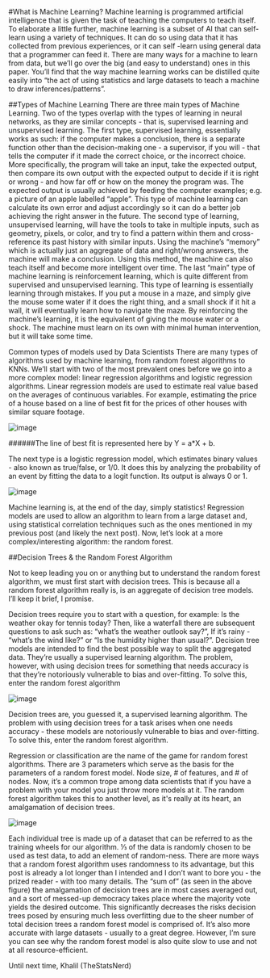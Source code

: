 #What is Machine Learning?
Machine learning is programmed artificial intelligence that is given the task of teaching the computers to teach itself. To elaborate a little further, machine learning is a subset of AI that can self-learn using a variety of techniques. It can do so using data that it has collected from previous experiences, or it can self -learn using general data that a programmer can feed it. There are many ways for a machine to learn from data, but we’ll go over the big (and easy to understand) ones in this paper. You’ll find that the way machine learning works can be distilled quite easily into “the act of using statistics and large datasets to teach a machine to draw inferences/patterns”. 


##Types of Machine Learning
There are three main types of Machine Learning. Two of the types overlap with the types of learning in neural networks, as they are similar concepts - that is, supervised learning and unsupervised learning. The first type, supervised learning, essentially works as such: if the computer makes a conclusion, there is a separate function other than the decision-making one - a supervisor, if you will - that tells the computer if it made the correct choice, or the incorrect choice. More specifically, the program will take an input, take the expected output, then compare its own output with the expected output to decide if it is right or wrong - and how far off or how on the money the program was. The expected output is usually achieved by feeding the computer examples; e.g. a picture of an apple labelled “apple”. This type of machine learning can calculate its own error and adjust accordingly so it can do a better job achieving the right answer in the future. The second type of learning, unsupervised learning, will have the tools to take in multiple inputs, such as geometry, pixels, or color, and try to find a pattern within them and cross-reference its past history with similar inputs. Using the machine’s “memory” which is actually just an aggregate of data and right/wrong answers, the machine will make a conclusion. Using this method, the machine can also teach itself and become more intelligent over time. The last “main” type of machine learning is reinforcement learning, which is quite different from supervised and unsupervised learning.  This type of learning is essentially learning through mistakes. If you put a mouse in a maze, and simply give the mouse some water if it does the right thing, and a small shock if it hit a wall, it will eventually learn how to navigate the maze. By reinforcing the machine’s learning, it is the equivalent of giving the mouse water or a shock. The machine must learn on its own with minimal human intervention, but it will take some time.


Common types of models used by Data Scientists
There are many types of algorithms used by machine learning, from random forest algorithms to KNNs. We’ll start with two of the most prevalent ones before we go into a more complex model: linear regression algorithms and logistic regression algorithms. Linear regression models are used to estimate real value based on the averages of continuous variables. For example, estimating the price of a house based on a line of best fit for the prices of other houses with similar square footage.


 ![image](https://user-images.githubusercontent.com/44441178/196585687-378cc043-5417-41fd-8841-c22e69027926.png)

######The line of best fit is represented here by Y = a*X + b. 

The next type is a logistic regression model, which estimates binary values - also known as true/false, or 1/0. It does this by analyzing the probability of an event by fitting the data to a logit function. Its output is always 0 or 1.

 ![image](https://user-images.githubusercontent.com/44441178/196585856-4a7915f8-bc4e-4e18-9561-497bee0d9ecb.png)


Machine learning is, at the end of the day, simply statistics! Regression models are used to allow an algorithm to learn from a large dataset and, using statistical correlation techniques such as the ones mentioned in my previous post (and likely the next post). Now, let’s look at a more complex/interesting algorithm: the random forest.

##Decision Trees & the Random Forest Algorithm

Not to keep leading you on or anything but to understand the random forest algorithm, we must first start with decision trees. This is because all a random forest algorithm really is, is an aggregate of decision tree models. I’ll keep it brief, I promise. 

Decision trees require you to start with a question, for example: Is the weather okay for tennis today? Then, like a waterfall there are subsequent questions to ask such as: “what’s the weather outlook say?”, If it’s rainy - “what’s the wind like?” or “Is the humidity higher than usual?”. Decision tree models are intended to find the best possible way to split the aggregated data. They’re usually a supervised learning algorithm. The problem, however, with using decision trees for something that needs accuracy is that they’re notoriously vulnerable to bias and over-fitting. To solve this, enter the random forest algorithm
 
  ![image](https://user-images.githubusercontent.com/44441178/196586035-364825ee-6a47-4109-a95d-325b01c68887.png)

 
Decision trees are, you guessed it, a supervised learning algorithm. The problem with using decision trees for a task arises when one needs accuracy - these models are notoriously vulnerable to bias and over-fitting. To solve this, enter the random forest algorithm.

Regression or classification are the name of the game for random forest algorithms. There are 3 parameters which serve as the basis for the parameters of a random forest model. Node size, # of features, and # of nodes. Now, it’s a common trope among data scientists that if you have a problem with your model you just throw more models at it. The random forest algorithm takes this to another level, as it's really at its heart, an amalgamation of decision trees.


 ![image](https://user-images.githubusercontent.com/44441178/196586427-106cccf9-f92d-4a2b-96b4-48c2fdb93763.png)



Each individual tree is made up of a dataset that can be referred to as the training wheels for our algorithm. ⅓ of the data is randomly chosen to be used as test data, to add an element of random-ness. There are more ways that a random forest algorithm uses randomness to its advantage, but this post is already a lot longer than I intended and I don’t want to bore you - the prized reader - with too many details. The “sum of” (as seen in the above figure) the amalgamation of decision trees are in most cases averaged out, and a sort of messed-up democracy takes place where the majority vote yields the desired outcome. This significantly decreases the risks decision trees posed by ensuring much less overfitting due to the sheer number of total decision trees a random forest model is comprised of. It’s also more accurate with large datasets - usually to a great degree. However, I’m sure you can see why the random forest model is also quite slow to use and not at all resource-efficient.

Until next time,
Khalil (TheStatsNerd)

